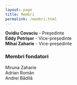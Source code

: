 ```yaml
---
layout: page
title: Membri
permalink: /membri.html
---
```


**Ovidiu Covaciu** - Președinte  
**Eddy Petrișor** - Vice-președinte  
**Mihai Zaharie** - Vice-președinte  

### Membri fondatori

Miruna Zaharie  
Adrian Român  
Andrei Bădilă  
